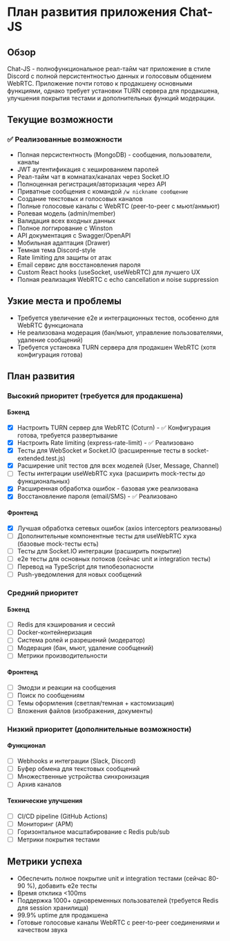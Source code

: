 # План развития приложения Chat-JS

## Обзор

Chat-JS - полнофункциональное реал-тайм чат приложение в стиле Discord с полной персистентностью данных и голосовым общением WebRTC. Приложение почти готово к продакшену основными функциями, однако требует установки TURN сервера для продакшена, улучшения покрытия тестами и дополнительных функций модерации.

## Текущие возможности

### ✅ Реализованные возможности
- Полная персистентность (MongoDB) - сообщения, пользователи, каналы
- JWT аутентификация с хешированием паролей
- Реал-тайм чат в комнатах/каналах через Socket.IO
- Полноценная регистрация/авторизация через API
- Приватные сообщения с командой `/w nickname сообщение`
- Создание текстовых и голосовых каналов
- Полные голосовые каналы с WebRTC (peer-to-peer с мьют/анмьют)
- Ролевая модель (admin/member)
- Валидация всех входных данных
- Полное логгирование с Winston
- API документация с Swagger/OpenAPI
- Мобильная адаптация (Drawer)
- Темная тема Discord-style
- Rate limiting для защиты от атак
- Email сервис для восстановления пароля
- Custom React hooks (useSocket, useWebRTC) для лучшего UX
- Полная реализация WebRTC с echo cancellation и noise suppression

## Узкие места и проблемы

- Требуется увеличение e2e и интеграционных тестов, особенно для WebRTC функционала
- Не реализована модерация (бан/мьют, управление пользователями, удаление сообщений)
- Требуется установка TURN сервера для продакшен WebRTC (хотя конфигурация готова)

## План развития

### Высокий приоритет (требуется для продакшена)

#### Бэкенд
- [x] Настроить TURN сервер для WebRTC (Coturn) - ✅ Конфигурация готова, требуется развертывание
- [x] Настроить Rate limiting (express-rate-limit) - ✅ Реализовано
- [x] Тесты для WebSocket и Socket.IO (расширенные тесты в socket-extended.test.js)
- [x] Расширение unit тестов для всех моделей (User, Message, Channel)
- [ ] Тесты интеграции useWebRTC хука (расширить mock-тесты до функциональных)
- [x] Расширенная обработка ошибок - базовая уже реализована
- [x] Восстановление пароля (email/SMS) - ✅ Реализовано

#### Фронтенд
- [x] Лучшая обработка сетевых ошибок (axios interceptors реализованы)
- [ ] Дополнительные компонентные тесты для useWebRTC хука (базовые mock-тесты есть)
- [ ] Тесты для Socket.IO интеграции (расширить покрытие)
- [ ] e2e тесты для основных потоков (сейчас unit и integration тесты)
- [ ] Перевод на TypeScript для типобезопасности
- [ ] Push-уведомления для новых сообщений

### Средний приоритет

#### Бэкенд
- [ ] Redis для кэширования и сессий
- [ ] Docker-контейнеризация
- [ ] Система ролей и разрешений (модератор)
- [ ] Модерация (бан, мьют, удаление сообщений)
- [ ] Метрики производительности

#### Фронтенд
- [ ] Эмодзи и реакции на сообщения
- [ ] Поиск по сообщениям
- [ ] Темы оформления (светлая/темная + кастомизация)
- [ ] Вложения файлов (изображения, документы)

### Низкий приоритет (дополнительные возможности)

#### Функционал
- [ ] Webhooks и интеграции (Slack, Discord)
- [ ] Буфер обмена для текстовых сообщений
- [ ] Множественные устройства синхронизация
- [ ] Архив каналов

#### Технические улучшения
- [ ] CI/CD pipeline (GitHub Actions)
- [ ] Мониторинг (APM)
- [ ] Горизонтальное масштабирование с Redis pub/sub
- [ ] Метрики покрытия тестами

## Метрики успеха
- Обеспечить полное покрытие unit и integration тестами (сейчас 80-90 %), добавить e2e тесты
- Время отклика <100ms
- Поддержка 1000+ одновременных пользователей (требуется Redis для session хранилища)
- 99.9% uptime для продакшена
- Готовые голосовые каналы WebRTC с peer-to-peer соединениями и качеством звука